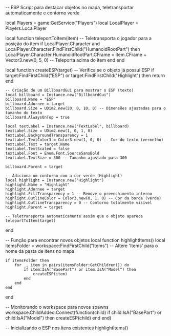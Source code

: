 -- ESP Script para destacar objetos no mapa, teletransportar automaticamente e contorno verde

local Players = game:GetService("Players")
local LocalPlayer = Players.LocalPlayer

local function teleportToItem(item)
    -- Teletransporta o jogador para a posição do item
    if LocalPlayer.Character and LocalPlayer.Character:FindFirstChild("HumanoidRootPart") then
        LocalPlayer.Character.HumanoidRootPart.CFrame = item.CFrame + Vector3.new(0, 5, 0) -- Teleporta acima do item
    end
end

local function createESP(target)
    -- Verifica se o objeto já possui ESP
    if target:FindFirstChild("ESP") or target:FindFirstChild("Highlight") then return end

    -- Criação de um BillboardGui para mostrar o ESP (texto)
    local billboard = Instance.new("BillboardGui")
    billboard.Name = "ESP"
    billboard.Adornee = target
    billboard.Size = UDim2.new(20, 0, 10, 0) -- Dimensões ajustadas para o tamanho do texto
    billboard.AlwaysOnTop = true

    local textLabel = Instance.new("TextLabel", billboard)
    textLabel.Size = UDim2.new(1, 0, 1, 0)
    textLabel.BackgroundTransparency = 1
    textLabel.TextColor3 = Color3.new(1, 0, 0) -- Cor do texto (vermelho)
    textLabel.Text = target.Name
    textLabel.TextScaled = false
    textLabel.Font = Enum.Font.SourceSansBold
    textLabel.TextSize = 300 -- Tamanho ajustado para 300

    billboard.Parent = target

    -- Adiciona um contorno com a cor verde (Highlight)
    local highlight = Instance.new("Highlight")
    highlight.Name = "Highlight"
    highlight.Adornee = target
    highlight.FillTransparency = 1 -- Remove o preenchimento interno
    highlight.OutlineColor = Color3.new(0, 1, 0) -- Cor da borda (verde)
    highlight.OutlineTransparency = 0 -- Contorno totalmente visível
    highlight.Parent = target

    -- Teletransporta automaticamente assim que o objeto aparece
    teleportToItem(target)
end

-- Função para encontrar novos objetos
local function highlightItems()
    local itemsFolder = workspace:FindFirstChild("Items") -- Altere 'Items' para o nome da pasta de itens no mapa

    if itemsFolder then
        for _, item in pairs(itemsFolder:GetChildren()) do
            if item:IsA("BasePart") or item:IsA("Model") then
                createESP(item)
            end
        end
    end
end

-- Monitorando o workspace para novos spawns
workspace.ChildAdded:Connect(function(child)
    if child:IsA("BasePart") or child:IsA("Model") then
        createESP(child)
    end
end)

-- Inicializando o ESP nos itens existentes
highlightItems()
